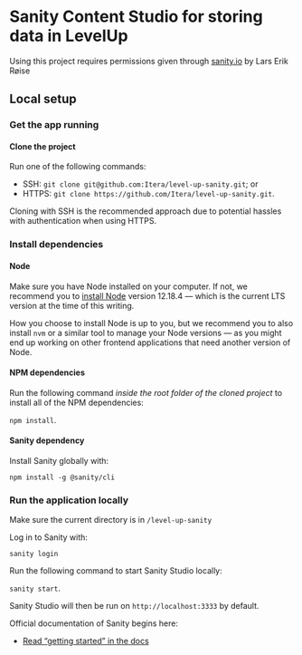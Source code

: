 # Sanity Content Studio for storing data in LevelUp

Using this project requires permissions given through [sanity.io](sanity.io) by Lars Erik Røise

## Local setup

### Get the app running

#### Clone the project

Run one of the following commands:

* SSH: `git clone git@github.com:Itera/level-up-sanity.git`; or
* HTTPS: `git clone https://github.com/Itera/level-up-sanity.git`.

Cloning with SSH is the recommended approach due to potential hassles with authentication when using HTTPS.

### Install dependencies

#### Node

Make sure you have Node installed on your computer. If not, we recommend you to [install Node](https://nodejs.org/en/) version 12.18.4 — which is the current LTS version at the time of this writing.

How you choose to install Node is up to you, but we recommend you to also install `nvm` or a similar tool to manage your Node versions — as you might end up working on other frontend applications that need another version of Node.

#### NPM dependencies

Run the following command *inside the root folder of the cloned project* to install all of the NPM dependencies:

`npm install`.

#### Sanity dependency

Install Sanity globally with:

`npm install -g @sanity/cli`

### Run the application locally

Make sure the current directory is in `/level-up-sanity`

Log in to Sanity with:

`sanity login`

Run the following command to start Sanity Studio locally:

`sanity start`.

Sanity Studio will then be run on `http://localhost:3333` by default.

Official documentation of Sanity begins here:
- [Read “getting started” in the docs](https://www.sanity.io/docs/introduction/getting-started?utm_source=readme)
